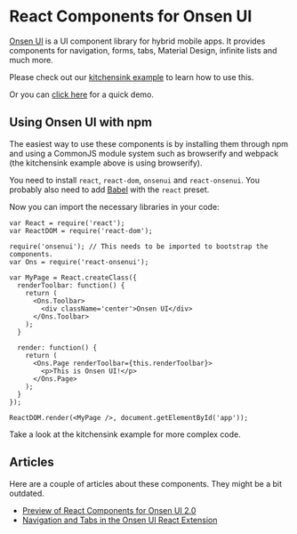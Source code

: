 # React Components for Onsen UI

[Onsen UI](https://onsen.io) is a UI component library for hybrid mobile apps. It provides components for navigation, forms, tabs, Material Design, infinite lists and much more.

Please check out our [kitchensink example](https://github.com/OnsenUI/react-onsenui-kitchensink) to learn how to use this.

Or you can [click here](http://onsenui.github.io/react-onsenui-kitchensink/demo.html) for a quick demo.

## Using Onsen UI with npm

The easiest way to use these components is by installing them through npm and using a CommonJS module system such as browserify and webpack (the kitchensink example above is using browserify).

You need to install `react`, `react-dom`, `onsenui` and `react-onsenui`. You probably also need to add [Babel](https://babeljs.io/) with the `react` preset.

Now you can import the necessary libraries in your code:

```
var React = require('react');
var ReactDOM = require('react-dom');

require('onsenui'); // This needs to be imported to bootstrap the components.
var Ons = require('react-onsenui');

var MyPage = React.createClass({
  renderToolbar: function() {
    return (
      <Ons.Toolbar>
        <div className='center'>Onsen UI</div>
      </Ons.Toolbar>
    );
  }

  render: function() {
    return (
      <Ons.Page renderToolbar={this.renderToolbar}>
        <p>This is Onsen UI!</p>
      </Ons.Page>
    );
  }
});

ReactDOM.render(<MyPage />, document.getElementById('app'));
```

Take a look at the kitchensink example for more complex code.

## Articles

Here are a couple of articles about these components. They might be a bit outdated.

* [Preview of React Components for Onsen UI 2.0](https://onsen.io/blog/react-onsen-ui-preview/)
* [Navigation and Tabs in the Onsen UI React Extension](https://onsen.io/blog/react-onsen-ui-navigator-tabs/)
